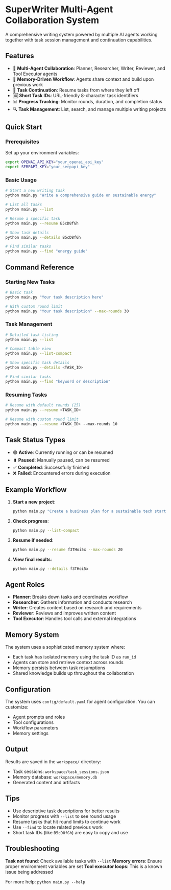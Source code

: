# SuperWriter Multi-Agent Collaboration System

A comprehensive writing system powered by multiple AI agents working together with task session management and continuation capabilities.

## Features

- 🤖 **Multi-Agent Collaboration**: Planner, Researcher, Writer, Reviewer, and Tool Executor agents
- 📝 **Memory-Driven Workflow**: Agents share context and build upon previous work
- 🔄 **Task Continuation**: Resume tasks from where they left off
- 🆔 **Short Task IDs**: URL-friendly 8-character task identifiers
- 📊 **Progress Tracking**: Monitor rounds, duration, and completion status
- 🔍 **Task Management**: List, search, and manage multiple writing projects

## Quick Start

### Prerequisites

Set up your environment variables:

```bash
export OPENAI_API_KEY="your_openai_api_key"
export SERPAPI_KEY="your_serpapi_key"
```

### Basic Usage

```bash
# Start a new writing task
python main.py "Write a comprehensive guide on sustainable energy"

# List all tasks
python main.py --list

# Resume a specific task
python main.py --resume B5cD8fGh

# Show task details
python main.py --details B5cD8fGh

# Find similar tasks
python main.py --find "energy guide"
```

## Command Reference

### Starting New Tasks

```bash
# Basic task
python main.py "Your task description here"

# With custom round limit
python main.py "Your task description" --max-rounds 30
```

### Task Management

```bash
# Detailed task listing
python main.py --list

# Compact table view
python main.py --list-compact

# Show specific task details
python main.py --details <TASK_ID>

# Find similar tasks
python main.py --find "keyword or description"
```

### Resuming Tasks

```bash
# Resume with default rounds (25)
python main.py --resume <TASK_ID>

# Resume with custom round limit
python main.py --resume <TASK_ID> --max-rounds 10
```

## Task Status Types

- 🟢 **Active**: Currently running or can be resumed
- ⏸️ **Paused**: Manually paused, can be resumed
- ✅ **Completed**: Successfully finished
- ❌ **Failed**: Encountered errors during execution

## Example Workflow

1. **Start a new project**:

   ```bash
   python main.py "Create a business plan for a sustainable tech startup"
   ```

2. **Check progress**:

   ```bash
   python main.py --list-compact
   ```

3. **Resume if needed**:

   ```bash
   python main.py --resume f3THoi5x --max-rounds 20
   ```

4. **View final results**:
   ```bash
   python main.py --details f3THoi5x
   ```

## Agent Roles

- **Planner**: Breaks down tasks and coordinates workflow
- **Researcher**: Gathers information and conducts research
- **Writer**: Creates content based on research and requirements
- **Reviewer**: Reviews and improves written content
- **Tool Executor**: Handles tool calls and external integrations

## Memory System

The system uses a sophisticated memory system where:

- Each task has isolated memory using the task ID as `run_id`
- Agents can store and retrieve context across rounds
- Memory persists between task resumptions
- Shared knowledge builds up throughout the collaboration

## Configuration

The system uses `config/default.yaml` for agent configuration. You can customize:

- Agent prompts and roles
- Tool configurations
- Workflow parameters
- Memory settings

## Output

Results are saved in the `workspace/` directory:

- Task sessions: `workspace/task_sessions.json`
- Memory database: `workspace/memory.db`
- Generated content and artifacts

## Tips

- Use descriptive task descriptions for better results
- Monitor progress with `--list` to see round usage
- Resume tasks that hit round limits to continue work
- Use `--find` to locate related previous work
- Short task IDs (like `B5cD8fGh`) are easy to copy and use

## Troubleshooting

**Task not found**: Check available tasks with `--list`
**Memory errors**: Ensure proper environment variables are set
**Tool executor loops**: This is a known issue being addressed

For more help: `python main.py --help`
